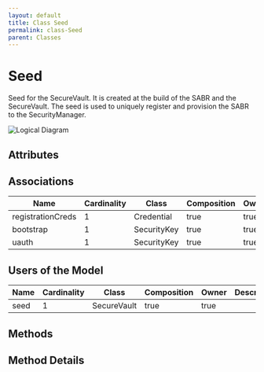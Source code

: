 ```yaml
---
layout: default
title: Class Seed
permalink: class-Seed
parent: Classes
---
```


# Seed

Seed for the SecureVault. It is created at the build of the SABR and the SecureVault. The seed is used to uniquely register and provision the SABR to the SecurityManager.

![Logical Diagram](./logical.png)

## Attributes



## Associations

| Name | Cardinality | Class | Composition | Owner | Description |
| --- | --- | --- | --- | --- | --- |
| registrationCreds | 1 | Credential | true | true |  |
| bootstrap | 1 | SecurityKey | true | true |  |
| uauth | 1 | SecurityKey | true | true |  |



## Users of the Model

| Name | Cardinality | Class | Composition | Owner | Description |
| --- | --- | --- | --- | --- | --- |
| seed | 1 | SecureVault | true | true |  |





## Methods


<h2>Method Details</h2>
    


